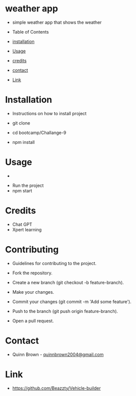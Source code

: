# weather app
- simple weather app that shows the weather

- Table of Contents

- [installation](##installation)
- [Usage](##Usage)
- [credits](##credits)
- [contact](##contact)
- [Link](##Link)

# Installation
- Instructions on how to install project
- git clone 

- cd bootcamp/Challange-9
- npm install

# Usage
- ```bash
- Run the project
- npm start
# Credits
- Chat GPT
- Xpert learning

# Contributing
- Guidelines for contributing to the project.

- Fork the repository.
- Create a new branch (git checkout -b feature-branch).
- Make your changes.
- Commit your changes (git commit -m 'Add some feature').
- Push to the branch (git push origin feature-branch).
- Open a pull request.

# Contact
- Quinn Brown - quinnbrown2004@gmail.com

# Link
- https://github.com/Beazzty/Vehicle-builder